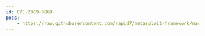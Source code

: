 ```yaml
---
id: CVE-2009-3869
pocs:
    - https://raw.githubusercontent.com/rapid7/metasploit-framework/master/modules/exploits/multi/browser/java_setdifficm_bof.rb
---
```

